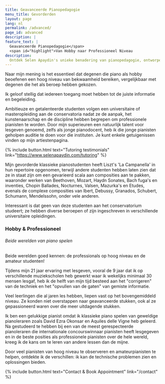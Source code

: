 ```yaml
---
title: Geavanceerde Pianopedagogie
menu_title: Gevorderden
layout: page
lang: nl
permalink: /advanced/
page_id: advanced
description: |
feature_text: |
  Geavanceerde Pianopedagogie</span>
  <span id="highlight">Van Hobby naar Professioneel Niveau
description:
  Ontdek Selen Apaydin's unieke benadering van pianopedagogie, ontworpen om amateurpianisten te helpen professioneel niveau te bereiken. Leer over haar ervaring in het onderwijzen van geavanceerd repertoire aan niet-conservatorium studenten en haar methoden om technische uitdagingen te overwinnen. #PianoOnderwijs #GeavanceerdePianotechniek
---
```


Naar mijn mening is het essentieel dat degenen die piano als hobby beoefenen een hoog niveau van bekwaamheid bereiken, vergelijkbaar met degenen die het als beroep hebben gekozen.

Ik geloof stellig dat iedereen toegang moet hebben tot de juiste informatie en begeleiding.

​​Ambitieuze en getalenteerde studenten volgen een universitaire of masteropleiding aan de conservatoria nadat ze de aanpak, het kunstenaarschap en de discipline hebben begrepen om professionele pianisten te worden. Door mijn superieuren een natuurlijk talent voor lesgeven genoemd, zelfs als jonge pianodocent, heb ik die jonge pianisten geholpen auditie te doen voor die instituten. Je kunt enkele getuigenissen vinden op mijn artiestenpagina. 

{% include button.html text="Tutoring testimonials" link="https://www.selenapaydin.com/tutoring" %} 

Mijn gevorderde klassieke pianostudenten heeft Liszt's 'La Campanella' in hun repertoire opgenomen, terwijl andere studenten hebben laten zien dat ze in staat zijn om een gevarieerd scala aan composities aan te pakken, waaronder werken van Beethoven, Mozart, Haydn Sonates, Bach fuga's en inventies, Chopin Ballades, Nocturnes, Valsen, Mazurka's en Etudes, evenals de complexe composities van Ibert, Debussy, Granados, Schubert, Schumann, Mendelssohn, onder vele anderen.

Interessant is dat geen van deze studenten aan het conservatorium studeert; ze hebben diverse beroepen of zijn ingeschreven in verschillende universitaire opleidingen.

### Hobby & Professioneel

###### Beide werelden van piano spelen

Beide werelden goed kennen: de professionals op hoog niveau en de amateur studenten!

Tijdens mijn 21 jaar ervaring met lesgeven, vooral de 9 jaar dat ik op verschillende muziekscholen heb gewerkt waar ik wekelijks minimaal 30 mensen lesgaf, heb ik de helft van mijn tijd besteed aan het "corrigeren" van de techniek en het "opvullen van de gaten" van gemiste informatie.

​​Veel leerlingen die al jaren les hebben, liepen vast op het bovengemiddeld niveau. Ze konden niet overstappen naar geavanceerde stukken, ook al ze gepassioneerd waren over die meer uitdagende stukken.

​Ik ben een gelukkige pianist omdat ik klassieke piano spelen van geweldige pianoleraren zoals David Ezra Okonsar en Aquiles delle Vigne heb geleerd. Na gestudeerd te hebben bij een van de meest gerespecteerde pianoleraren die internationale concourswinnaar pianisten heeft lesgegeven en in de beste posities als professionele pianisten over de hele wereld, kreeg ik de kans om te leren van andere lessen dan de mijne.

Door veel pianisten van hoog niveau te observeren en amateurpianisten te helpen, ontdekte ik de verschillen: ik kan de technische problemen zien en oplossingen bieden.

{% include button.html text="Contact & Book Appointment" link="/contact" %} 